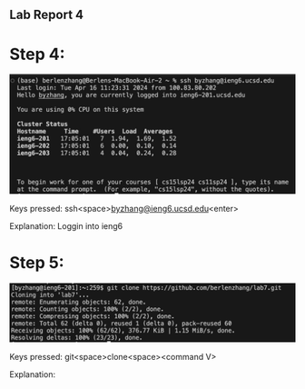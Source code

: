 ## Lab Report 4

# Step 4:

![Image](step4.jpg)

Keys pressed: ssh\<space>byzhang@ieng6.ucsd.edu\<enter>

Explanation: Loggin into ieng6

# Step 5:

![Image](step5.jpg)

Keys pressed: git\<space>clone\<space>\<command V>

Explanation:
